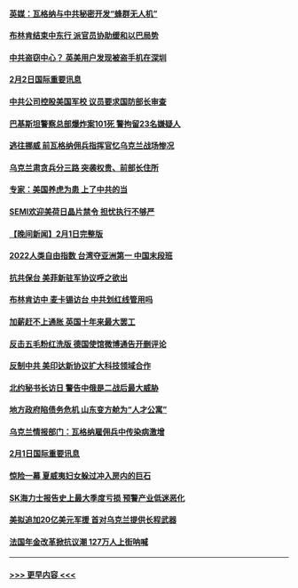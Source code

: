 #### [英媒：瓦格纳与中共秘密开发“蜂群无人机”](../pages/prog202/a103640301.md?t=02022143) 
#### [布林肯结束中东行 派官员协助缓和以巴局势](../pages/prog202/a103640313.md?t=02022143) 
#### [中共盗窃中心？ 英美用户发现被盗手机在深圳](../pages/prog202/a103640295.md?t=02022143) 
#### [2月2日国际重要讯息](../pages/prog202/a103640311.md?t=02022143) 
#### [中共公司控股美国军校 议员要求国防部长审查](../pages/prog202/a103640290.md?t=02022143) 
#### [巴基斯坦警察总部爆炸案101死 警拘留23名嫌疑人](../pages/prog202/a103640241.md?t=02022143) 
#### [逃往挪威 前瓦格纳佣兵指挥官忆乌克兰战场惨况](../pages/prog202/a103640217.md?t=02022143) 
#### [乌克兰肃贪兵分三路 突袭权贵、前部长住所](../pages/prog202/a103640197.md?t=02022143) 
#### [专家：美国养虎为患 上了中共的当](../pages/prog202/a103640192.md?t=02022143) 
#### [SEMI欢迎美荷日晶片禁令 担忧执行不够严](../pages/prog202/a103640190.md?t=02022143) 
#### [【晚间新闻】2月1日完整版](../pages/prog202/a103640100.md?t=02022143) 
#### [2022人类自由指数 台湾夺亚洲第一 中国末段班](../pages/prog202/a103640130.md?t=02022143) 
#### [抗共保台 美菲新驻军协议呼之欲出](../pages/prog202/a103639993.md?t=02022143) 
#### [布林肯访中 麦卡锡访台 中共划红线管用吗](../pages/prog202/a103639992.md?t=02022143) 
#### [加薪赶不上通胀 英国十年来最大罢工](../pages/prog202/a103639994.md?t=02022143) 
#### [反击五毛粉红洗版 德国使馆微博通告开删评论](../pages/prog202/a103639777.md?t=02022143) 
#### [反制中共 美印达新协议扩大科技领域合作](../pages/prog202/a103639848.md?t=02022143) 
#### [北约秘书长访日 警告中俄是二战后最大威胁](../pages/prog202/a103639817.md?t=02022143) 
#### [地方政府陷债务危机 山东变方舱为“人才公寓”](../pages/prog202/a103639604.md?t=02022143) 
#### [乌克兰情报部门：瓦格纳雇佣兵中传染病激增](../pages/prog202/a103639611.md?t=02022143) 
#### [2月1日国际重要讯息](../pages/prog202/a103639624.md?t=02022143) 
#### [惊险一幕 夏威夷妇女躲过冲入房内的巨石](../pages/prog202/a103639614.md?t=02022143) 
#### [SK海力士报告史上最大季度亏损 预警产业低迷恶化](../pages/prog202/a103639550.md?t=02022143) 
#### [美拟追加20亿美元军援 首对乌克兰提供长程武器](../pages/prog202/a103639522.md?t=02022143) 
#### [法国年金改革掀抗议潮 127万人上街呐喊](../pages/prog202/a103639473.md?t=02022143) 

----
#### [ >>> 更早内容 <<< ](../indexes/prog202-earlier.md)
